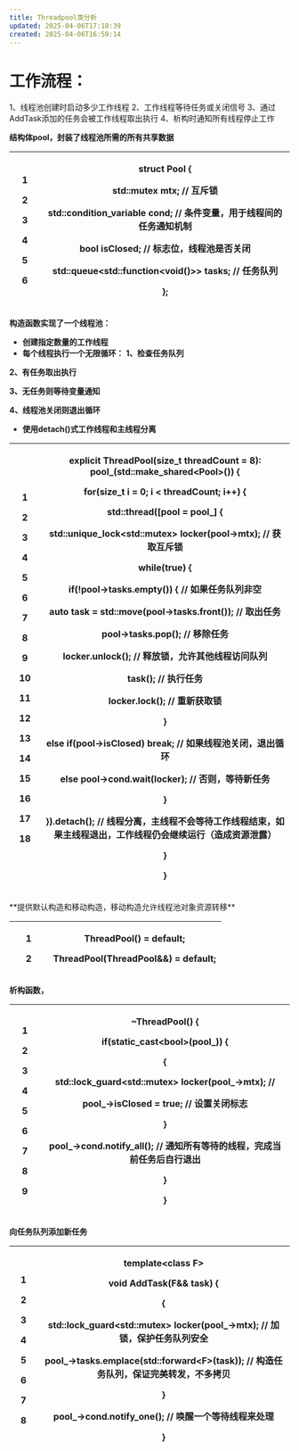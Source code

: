 ```yaml
---
title: Threadpool类分析
updated: 2025-04-06T17:18:39
created: 2025-04-06T16:59:14
---
```


#  工作流程：
1、线程池创建时启动多少工作线程
2、工作线程等待任务或关闭信号
3、通过AddTask添加的任务会被工作线程取出执行
4、析构时通知所有线程停止工作

**结构体pool，封装了线程池所需的所有共享数据**
<table>
<colgroup>
<col style="width: 11%" />
<col style="width: 88%" />
</colgroup>
<thead>
<tr class="header">
<th><p>1</p>
<p>2</p>
<p>3</p>
<p>4</p>
<p>5</p>
<p>6</p></th>
<th><p>struct Pool {</p>
<p>std::mutex mtx; // 互斥锁</p>
<p>std::condition_variable cond; // 条件变量，用于线程间的任务通知机制</p>
<p>bool isClosed; // 标志位，线程池是否关闭</p>
<p>std::queue&lt;std::function&lt;void()&gt;&gt; tasks; // 任务队列</p>
<p>};</p></th>
</tr>
</thead>
<tbody>
</tbody>
</table>

**构造函数实现了一个线程池：**
- **创建指定数量的工作线程**
- **每个线程执行一个无限循环：**
**1、检查任务队列**

**2、有任务取出执行**

**3、无任务则等待变量通知**

**4、线程池关闭则退出循环**
- **使用detach()式工作线程和主线程分离**

<table>
<colgroup>
<col style="width: 11%" />
<col style="width: 88%" />
</colgroup>
<thead>
<tr class="header">
<th><p>1</p>
<p>2</p>
<p>3</p>
<p>4</p>
<p>5</p>
<p>6</p>
<p>7</p>
<p>8</p>
<p>9</p>
<p>10</p>
<p>11</p>
<p>12</p>
<p>13</p>
<p>14</p>
<p>15</p>
<p>16</p>
<p>17</p>
<p>18</p></th>
<th><p>explicit ThreadPool(size_t threadCount = 8): pool_(std::make_shared&lt;Pool&gt;()) {</p>
<p>for(size_t i = 0; i &lt; threadCount; i++) {</p>
<p>std::thread([pool = pool_] {</p>
<p>std::unique_lock&lt;std::mutex&gt; locker(pool-&gt;mtx); // 获取互斥锁</p>
<p>while(true) {</p>
<p>if(!pool-&gt;tasks.empty()) { // 如果任务队列非空</p>
<p>auto task = std::move(pool-&gt;tasks.front()); // 取出任务</p>
<p>pool-&gt;tasks.pop(); // 移除任务</p>
<p>locker.unlock(); // 释放锁，允许其他线程访问队列</p>
<p>task(); // 执行任务</p>
<p>locker.lock(); // 重新获取锁</p>
<p>}</p>
<p>else if(pool-&gt;isClosed) break; // 如果线程池关闭，退出循环</p>
<p>else pool-&gt;cond.wait(locker); // 否则，等待新任务</p>
<p>}</p>
<p>}).detach(); // 线程分离，主线程不会等待工作线程结束，如果主线程退出，工作线程仍会继续运行（造成资源泄露）</p>
<p>}</p>
<p>}</p></th>
</tr>
</thead>
<tbody>
</tbody>
</table>
**提供默认构造和移动构造，移动构造允许线程池对象资源转移**
<table>
<colgroup>
<col style="width: 18%" />
<col style="width: 81%" />
</colgroup>
<thead>
<tr class="header">
<th><p>1</p>
<p>2</p></th>
<th><p>ThreadPool() = default;</p>
<p>ThreadPool(ThreadPool&amp;&amp;) = default;</p></th>
</tr>
</thead>
<tbody>
</tbody>
</table>

**析构函数，**
<table>
<colgroup>
<col style="width: 11%" />
<col style="width: 88%" />
</colgroup>
<thead>
<tr class="header">
<th><p>1</p>
<p>2</p>
<p>3</p>
<p>4</p>
<p>5</p>
<p>6</p>
<p>7</p>
<p>8</p>
<p>9</p></th>
<th><p>~ThreadPool() {</p>
<p>if(static_cast&lt;bool&gt;(pool_)) {</p>
<p>{</p>
<p>std::lock_guard&lt;std::mutex&gt; locker(pool_-&gt;mtx); //</p>
<p>pool_-&gt;isClosed = true; // 设置关闭标志</p>
<p>}</p>
<p>pool_-&gt;cond.notify_all(); // 通知所有等待的线程，完成当前任务后自行退出</p>
<p>}</p>
<p>}</p></th>
</tr>
</thead>
<tbody>
</tbody>
</table>

**向任务队列添加新任务**
<table>
<colgroup>
<col style="width: 10%" />
<col style="width: 89%" />
</colgroup>
<thead>
<tr class="header">
<th><p>1</p>
<p>2</p>
<p>3</p>
<p>4</p>
<p>5</p>
<p>6</p>
<p>7</p>
<p>8</p></th>
<th><p>template&lt;class F&gt;</p>
<p>void AddTask(F&amp;&amp; task) {</p>
<p>{</p>
<p>std::lock_guard&lt;std::mutex&gt; locker(pool_-&gt;mtx); // 加锁，保护任务队列安全</p>
<p>pool_-&gt;tasks.emplace(std::forward&lt;F&gt;(task)); // 构造任务队列，保证完美转发，不多拷贝</p>
<p>}</p>
<p>pool_-&gt;cond.notify_one(); // 唤醒一个等待线程来处理</p>
<p>}</p></th>
</tr>
</thead>
<tbody>
</tbody>
</table>
